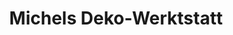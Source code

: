 ---
title: "Michels Deko-Werktstatt"
url: /magdeburg/michels-deko-werktstatt/
shop: Raumausstattung
---